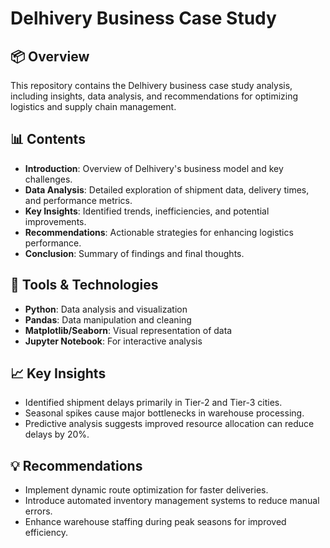 # Delhivery Business Case Study

## 📦 Overview
This repository contains the Delhivery business case study analysis, including insights, data analysis, and recommendations for optimizing logistics and supply chain management.

## 📊 Contents
- **Introduction**: Overview of Delhivery's business model and key challenges.
- **Data Analysis**: Detailed exploration of shipment data, delivery times, and performance metrics.
- **Key Insights**: Identified trends, inefficiencies, and potential improvements.
- **Recommendations**: Actionable strategies for enhancing logistics performance.
- **Conclusion**: Summary of findings and final thoughts.

## 🔧 Tools & Technologies
- **Python**: Data analysis and visualization
- **Pandas**: Data manipulation and cleaning
- **Matplotlib/Seaborn**: Visual representation of data
- **Jupyter Notebook**: For interactive analysis

## 📈 Key Insights
- Identified shipment delays primarily in Tier-2 and Tier-3 cities.
- Seasonal spikes cause major bottlenecks in warehouse processing.
- Predictive analysis suggests improved resource allocation can reduce delays by 20%.

## 💡 Recommendations
- Implement dynamic route optimization for faster deliveries.
- Introduce automated inventory management systems to reduce manual errors.
- Enhance warehouse staffing during peak seasons for improved efficiency.
